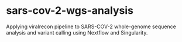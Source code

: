 # sars-cov-2-wgs-analysis
Applying viralrecon pipeline to SARS-COV-2 whole-genome sequence analysis and variant calling using Nextflow and Singularity. 
